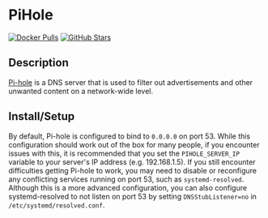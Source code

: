 # PiHole

[![Docker Pulls](https://img.shields.io/docker/pulls/pihole/pihole?style=flat-square&color=607D8B&label=docker%20pulls&logo=docker)](https://hub.docker.com/r/pihole/pihole)
[![GitHub Stars](https://img.shields.io/github/stars/pi-hole/docker-pi-hole?style=flat-square&color=607D8B&label=github%20stars&logo=github)](https://github.com/pi-hole/docker-pi-hole)

## Description

[Pi-hole](https://pi-hole.net/) is a DNS server that is used to filter out advertisements and other unwanted content on a network-wide level.

## Install/Setup

By default, Pi-hole is configured to bind to `0.0.0.0` on port 53. While this configuration should work out of the box for many people, if you encounter issues with this, it is recommended that you set the `PIHOLE_SERVER_IP` variable to your server's IP address (e.g. 192.168.1.5). If you still encounter difficulties getting Pi-hole to work, you may need to disable or reconfigure any conflicting services running on port 53, such as `systemd-resolved`. Although this is a more advanced configuration, you can also configure systemd-resolved to not listen on port 53 by setting `DNSStubListener=no` in `/etc/systemd/resolved.conf`.
